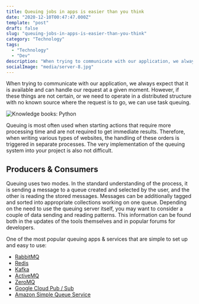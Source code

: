 ```yaml
---
title: Queuing jobs in apps is easier than you think
date: "2020-12-10T00:47:47.000Z"
template: "post"
draft: false
slug: "queuing-jobs-in-apps-is-easier-than-you-think"
category: "Technology"
tags:
  - "Technology"
  - "Dev"
description: "When trying to communicate with our application, we always expect that it is available and can handle our request at a given moment. However, if these things are not certain, or we need to operate in a distributed structure with no known source where the request is to go, we can use task queuing"
socialImage: "media/server-8.jpg"
---
```

When trying to communicate with our application, we always expect that it is available and can handle our request at a given moment. However, if these things are not certain, or we need to operate in a distributed structure with no known source where the request is to go, we can use task queuing.

![Knowledge books: Python](/media/server-8.jpg)

Queuing is most often used when starting actions that require more processing time and are not required to get immediate results. Therefore, when writing various types of websites, the handling of these orders is triggered in separate processes. The very implementation of the queuing system into your project is also not difficult.

## Producers & Consumers
Queuing uses two modes. In the standard understanding of the process, it is sending a message to a queue created and selected by the user, and the other is reading the stored messages. Messages can be additionally tagged and sorted into appropriate collections working on one queue. Depending on the need to use the queuing server itself, you may want to consider a couple of data sending and reading patterns. This information can be found both in the updates of the tools themselves and in popular forums for developers.

One of the most popular queuing apps & services that are simple to set up and easy to use:
- [RabbitMQ](https://www.rabbitmq.com/)
- [Redis](https://redis.io/topics/pubsub)
- [Kafka](https://kafka.apache.org/)
- [ActiveMQ](http://activemq.apache.org/)
- [ZeroMQ](https://zeromq.org/)
- [Google Cloud Pub / Sub](https://cloud.google.com/pubsub/docs)
- [Amazon Simple Queue Service](https://aws.amazon.com/sqs/)
